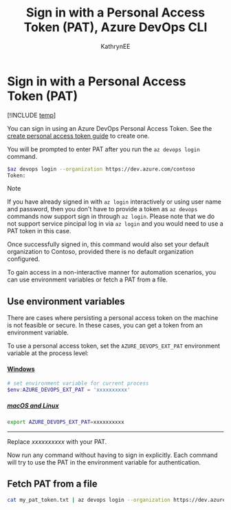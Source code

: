 ﻿---
title: Sign in with a Personal Access Token (PAT), Azure DevOps CLI 
titleSuffix: Azure DevOps 
description: Use a Personal Access Token (PAT) with Azure DevOps CLI 
ms.topic: reference 
ms.prod: devops 
ms.technology: devops-ref
ms.manager: mijacobs 
ms.author: geverghe
author: KathrynEE
monikerRange: 'azure-devops'
ms.date: 06/18/2019
---

# Sign in with a Personal Access Token (PAT)

[!INCLUDE [temp](../includes/version-vsts-only.md)] 


You can sign in using an Azure DevOps Personal Access Token. See the [create personal access token guide](https://docs.microsoft.com/azure/devops/organizations/accounts/use-personal-access-tokens-to-authenticate?view=vsts#create-personal-access-tokens-to-authenticate-access) to create one.

You will be prompted to enter PAT after you run the `az devops login` command.


```bash
$az devops login --organization https://dev.azure.com/contoso
Token:
```

> [!NOTE]   
> If you have already signed in with `az login` interactively or using user name and password, then you don't have to provide a token as `az devops` commands now support sign in through `az login`. Please note that we do not support service pincipal log in via `az login` and you would need to use a PAT token in this case. 


Once successfully signed in, this command would also set your default organization to Contoso, provided there is no default organization configured.

To gain access in a non-interactive manner for automation scenarios, you can use environment variables or fetch a PAT from a file. 

## Use environment variables 

There are cases where persisting a personal access token on the machine is not feasible or secure. In these cases, you can get a token from an environment variable.

To use a personal access token, set the `AZURE_DEVOPS_EXT_PAT` environment variable at the process level:


#### [Windows](#tab/windows)


```powershell
# set environment variable for current process
$env:AZURE_DEVOPS_EXT_PAT = 'xxxxxxxxxx'
```

##### [macOS and Linux](#tab/unix)


```bash
export AZURE_DEVOPS_EXT_PAT=xxxxxxxxxx
```

* * *

Replace *xxxxxxxxxx* with your PAT.

Now run any command without having to sign in explicitly. Each command will try to use the PAT in the environment variable for authentication.

## Fetch PAT from a file 


```bash
cat my_pat_token.txt | az devops login --organization https://dev.azure.com/contoso/
```
